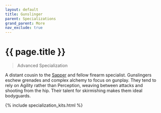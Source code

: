 ```yaml
---
layout: default
title: Gunslinger
parent: Specializations
grand_parent: More
nav_exclude: true
---
```


# {{ page.title }}

> Advanced Specialization

A distant cousin to the [Sapper](../specializations/sapper.md) and fellow firearm specialist. Gunslingers eschew grenades and complex alchemy to focus on gunplay. They tend to rely on Agility rather than Perception, weaving between attacks and shooting from the hip. Their talent for skirmishing makes them ideal bodyguards.

{% include specialization_kits.html %}
